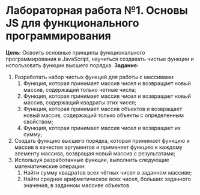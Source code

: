 # Лабораторная работа №1. Основы JS для функционального программирования

**Цель:** Освоить основные принципы функционального программирования в JavaScript, научиться создавать чистые функции и использовать функции высшего порядка.
**Задание:** 
1. Разработать набор чистых функций для работы с массивами:
    1. Функция, которая принимает массив чисел и возвращает новый массив, содержащий только четные числа;
    2. Функция, которая принимает массив чисел и возвращает новый массив, содержащий квадраты этих чисел;
    3. Функция, которая принимает массив объектов и возвращает новый массив, содержащий только объекты с определенным свойством;
    4. Функция, которая принимает массив чисел и возвращает их сумму;
2. Создать функцию высшего порядка, которая принимает функцию и массив в качестве аргументов и применяет функцию к каждому элементу массива, возвращая новый массив с результатами;
3. Используя разработанные функции, выполнить следующие математические операции:
    1. Найти сумму квадратов всех чётных чисел в заданном массиве;
    2. Найти среднее арифметическое всех чисел, больших заданного значения, в заданном массиве объектов.